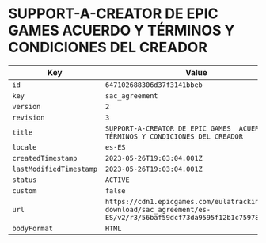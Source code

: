 # SUPPORT-A-CREATOR DE EPIC GAMES  ACUERDO Y TÉRMINOS Y CONDICIONES DEL CREADOR

| Key | Value |
| --- | ----- |
| `id` | `647102688306d37f3141bbeb` |
| `key` | `sac_agreement` |
| `version` | `2` |
| `revision` | `3` |
| `title` | `SUPPORT-A-CREATOR DE EPIC GAMES  ACUERDO Y TÉRMINOS Y CONDICIONES DEL CREADOR` |
| `locale` | `es-ES` |
| `createdTimestamp` | `2023-05-26T19:03:04.001Z` |
| `lastModifiedTimestamp` | `2023-05-26T19:03:04.001Z` |
| `status` | `ACTIVE` |
| `custom` | `false` |
| `url` | `https://cdn1.epicgames.com/eulatracking-download/sac_agreement/es-ES/v2/r3/56baf59dcf73da9595f12b1c75978116.pdf` |
| `bodyFormat` | `HTML` |
